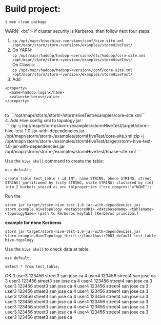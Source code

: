 Build project:
========================
```
$ mvn clean package
```

WARN: <br/ >
If cluster security is Kerberos, then follow next four steps: <br />
1. ```cp /opt/mapr/hive/hive-<version>/conf/hive-site.xml /opt/mapr/storm/storm-<version>/examples/stormHiveTest/``` <br />
2. On YARN: <br /> ```cp /opt/mapr/hadoop/hadoop-<version>/etc/hadoop/core-site.xml /opt/mapr/storm/storm-<version>/examples/stormHiveTest/``` <br />
   On Classic: <br /> ```cp /opt/mapr/hadoop/hadoop-<version>/conf/core-site.xml /opt/mapr/storm/storm-<version>/examples/stormHiveTest/``` <br />
3. Add <br />
```
<property>
  <name>hadoop.login</name>
  <value>kerberos</value>
</property>
```
<br />
to ```/opt/mapr/storm/storm-<version>/stormHiveTest/examples/core-site.xml``` <br />
4. Add Hive config xml to topology jar<br />
```
zip -j /opt/mapr/storm/storm-<version>/examples/stormHiveTest/target/storm-hive-test-1.0-jar-with-dependencies.jar /opt/mapr/storm/storm-<version>/examples/stormHiveTest/core-site.xml
zip -j /opt/mapr/storm/storm-<version>/examples/stormHiveTest/target/storm-hive-test-1.0-jar-with-dependencies.jar /opt/mapr/storm/storm-<version>/examples/stormHiveTest/hbase-site.xml
```

Use the `hive shell` command to create the table:

```
use default;
```

```
create table test_table ( id INT, name STRING, phone STRING, street STRING) partitioned by (city STRING, state STRING) clustered by (id) into 2 buckets stored as orc tblproperties ("orc.compress"="NONE");
```

Run the 

```
storm jar target/storm-hive-test-1.0-jar-with-dependencies.jar storm.example.HiveTopology <metaStoreURI> <databaseName> <tableName> <topologyName> [path to Kerberos keytab] [Kerberos principal] 
```

**example for none Kerberos**

```
storm jar target/storm-hive-test-1.0-jar-with-dependencies.jar storm.example.HiveTopology thrift://localhost:9083 default test_table hive-topology
```

Use the `hive shell` to check data at table.

```
use default;
```

```
select * from test_table;
```

OK
3	user3	123456	street3	san jose	ca
4	user4	123456	street4	san jose	ca
3	user3	123456	street3	san jose	ca
4	user4	123456	street4	san jose	ca
3	user3	123456	street3	san jose	ca
4	user4	123456	street4	san jose	ca
3	user3	123456	street3	san jose	ca
4	user4	123456	street4	san jose	ca
3	user3	123456	street3	san jose	ca
4	user4	123456	street4	san jose	ca
3	user3	123456	street3	san jose	ca
4	user4	123456	street4	san jose	ca
3	user3	123456	street3	san jose	ca
4	user4	123456	street4	san jose	ca
3	user3	123456	street3	san jose	ca
4	user4	123456	street4	san jose	ca
3	user3	123456	street3	san jose	ca



